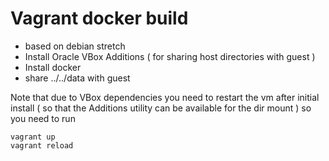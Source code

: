 # Vagrant docker build

* based on debian stretch
* Install Oracle VBox Additions ( for sharing host directories with guest )
* Install docker
* share ../../data with guest

Note that due to VBox dependencies you need to restart the vm after initial install
( so that the Additions utility can be available for the dir mount )
so you need to run

```
vagrant up
vagrant reload
```